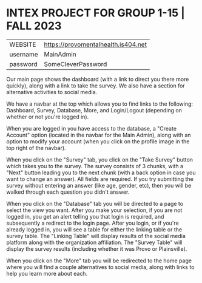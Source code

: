 # INTEX PROJECT FOR GROUP 1-15 | FALL 2023

| | |
--- | ---
WEBSITE | https://provomentalhealth.is404.net
username | MainAdmin
password | SomeCleverPassword


Our main page shows the dashboard (with a link to direct you there more quickly), along with a link to take the survey. We also have a section for alternative activities to social media.

We have a navbar at the top which allows you to find links to the following: Dashboard, Survey, Database, More, and Login/Logout (depending on whether or not you're logged in).

When you are logged in you have access to the database, a "Create Account" option (located in the navbar for the Main Admin), along with an option to modify your account (when you click on the profile image in the top right of the navbar).

When you click on the "Survey" tab, you click on the "Take Survey" button which takes you to the survey. The survey consists of 3 chunks, with a "Next" button leading you to the next chunk (with a back option in case you want to change an answer).
All fields are required. If you try submitting the survey without entering an answer (like age, gender, etc), then you will be walked through each question you didn't answer.

When you click on the "Database" tab you will be directed to a page to select the view you want. After you make your selection, if you are not logged in, you get an alert telling you that login is required, and subsequently a redirect to the login page.
After you login, or if you're already logged in, you will see a table for either the linking table or the survey table. The "Linking Table" will display results of the social media platform along with the organization affiliation.
The "Survey Table" will display the survey results (including whether it was Provo or Plainsville).

When you click on the "More" tab you will be redirected to the home page where you will find a couple alternatives to social media, along with links to help you learn more about each.
